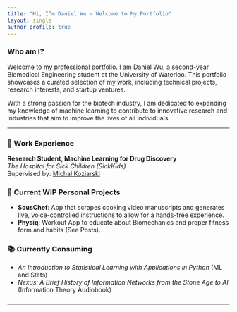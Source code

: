 ```yaml
---
title: "Hi, I’m Daniel Wu — Welcome to My Portfolio"
layout: single
author_profile: true
---
```

### **Who am I?**
Welcome to my professional portfolio. I am Daniel Wu, a second-year Biomedical Engineering student at the University of Waterloo. This portfolio showcases a curated selection of my work, including technical projects, research interests, and startup ventures. 

With a strong passion for the biotech industry, I am dedicated to expanding my knowledge of machine learning to contribute to innovative research and industries that aim to improve the lives of all individuals.

---

<div style="margin-bottom: 1.5rem;"></div>

### 🔧 Work Experience

**Research Student, Machine Learning for Drug Discovery**  
*The Hospital for Sick Children (SickKids)*  
Supervised by: [Michal Koziarski](https://scholar.google.com/citations?user=hEVRtosAAAAJ&hl=en)

<div style="margin-bottom: 1.5rem;"></div>

### 🚀 Current WIP Personal Projects
- **SousChef**: App that scrapes cooking video manuscripts and generates live, voice-controlled instructions to allow for a hands-free experience.
- **Physiq**: Workout App to educate about Biomechanics and proper fitness form and habits (See Posts).

<div style="margin-bottom: 1.5rem;"></div>

### 📚 Currently Consuming

- *An Introduction to Statistical Learning with Applications in Python* (ML and Stats)  
- *Nexus: A Brief History of Information Networks from the Stone Age to AI* (Information Theory Audiobook)

<div style="margin-bottom: 1.5rem;"></div>

---

<div style="height: 1rem;"></div>


